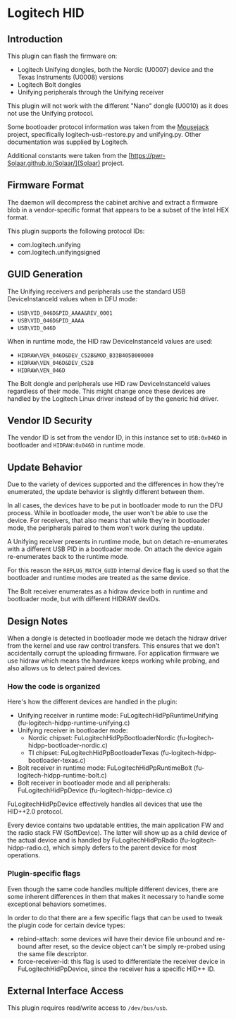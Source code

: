 # Logitech HID

## Introduction

This plugin can flash the firmware on:

* Logitech Unifying dongles, both the Nordic (U0007) device and the
   Texas Instruments (U0008) versions
* Logitech Bolt dongles
* Unifying peripherals through the Unifying receiver

This plugin will not work with the different "Nano" dongle (U0010) as it does
not use the Unifying protocol.

Some bootloader protocol information was taken from the [Mousejack](https://www.mousejack.com/) project,
specifically logitech-usb-restore.py and unifying.py. Other documentation was
supplied by Logitech.

Additional constants were taken from the [https://pwr-Solaar.github.io/Solaar/](Solaar) project.

## Firmware Format

The daemon will decompress the cabinet archive and extract a firmware blob in
a vendor-specific format that appears to be a subset of the Intel HEX format.

This plugin supports the following protocol IDs:

* com.logitech.unifying
* com.logitech.unifyingsigned

## GUID Generation

The Unifying receivers and peripherals use the standard USB
DeviceInstanceId values when in DFU mode:

* `USB\VID_046D&PID_AAAA&REV_0001`
* `USB\VID_046D&PID_AAAA`
* `USB\VID_046D`

When in runtime mode, the HID raw DeviceInstanceId values are used:

* `HIDRAW\VEN_046D&DEV_C52B&MOD_B33B405B000000`
* `HIDRAW\VEN_046D&DEV_C52B`
* `HIDRAW\VEN_046D`

The Bolt dongle and peripherals use HID raw DeviceInstanceId values
regardless of their mode. This might change once these devices are
handled by the Logitech Linux driver instead of by the generic hid
driver.

## Vendor ID Security

The vendor ID is set from the vendor ID, in this instance set to `USB:0x046D`
in bootloader and `HIDRAW:0x046D` in runtime mode.

## Update Behavior

Due to the variety of devices supported and the differences in how
they're enumerated, the update behavior is slightly different between
them.

In all cases, the devices have to be put in bootloader mode to run the
DFU process. While in bootloader mode, the user won't be able to use the
device. For receivers, that also means that while they're in bootloader
mode, the peripherals paired to them won't work during the update.

A Unifying receiver presents in runtime mode, but on detach re-enumerates with a
different USB PID in a bootloader mode. On attach the device again re-enumerates
back to the runtime mode.

For this reason the `REPLUG_MATCH_GUID` internal device flag is used so that
the bootloader and runtime modes are treated as the same device.

The Bolt receiver enumerates as a hidraw device both in runtime and
bootloader mode, but with different HIDRAW devIDs.

## Design Notes

When a dongle is detected in bootloader mode we detach the hidraw driver from
the kernel and use raw control transfers. This ensures that we don't accidentally
corrupt the uploading firmware. For application firmware we use hidraw which
means the hardware keeps working while probing, and also allows us to detect
paired devices.

### How the code is organized

Here's how the different devices are handled in the plugin:

* Unifying receiver in runtime mode: FuLogitechHidPpRuntimeUnifying
    (fu-logitech-hidpp-runtime-unifying.c)
* Unifying receiver in bootloader mode:
  * Nordic chipset: FuLogitechHidPpBootloaderNordic
    (fu-logitech-hidpp-bootloader-nordic.c)
  * TI chipset: FuLogitechHidPpBootloaderTexas
    (fu-logitech-hidpp-bootloader-texas.c)
* Bolt receiver in runtime mode: FuLogitechHidPpRuntimeBolt
    (fu-logitech-hidpp-runtime-bolt.c)
* Bolt receiver in bootloader mode and all peripherals:
    FuLogitechHidPpDevice (fu-logitech-hidpp-device.c)

FuLogitechHidPpDevice effectively handles all devices that use the
HID++2.0 protocol.

Every device contains two updatable entities, the main application FW
and the radio stack FW (SoftDevice). The latter will show up as a child
device of the actual device and is handled by FuLogitechHidPpRadio
(fu-logitech-hidpp-radio.c), which simply defers to the parent device
for most operations.

### Plugin-specific flags

Even though the same code handles multiple different devices, there are
some inherent differences in them that makes it necessary to handle some
exceptional behaviors sometimes.

In order to do that there are a few specific flags that can be used to
tweak the plugin code for certain device types:

* rebind-attach: some devices will have their device file unbound and
    re-bound after reset, so the device object can't be simply re-probed
    using the same file descriptor.
* force-receiver-id: this flag is used to differentiate the receiver device in
    FuLogitechHidPpDevice, since the receiver has a specific HID++ ID.

## External Interface Access

This plugin requires read/write access to `/dev/bus/usb`.
